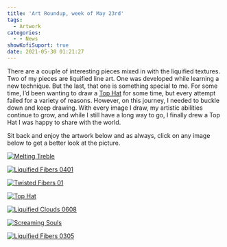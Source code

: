 ```yaml
---
title: 'Art Roundup, week of May 23rd'
tags:
  - Artwork
categories:
  - - News
showKofiSuport: true
date: 2021-05-30 01:21:27
---
```


There are a couple of interesting pieces mixed in with the liquified textures. Two of my pieces are liquified line art. One was developed while learning a new technique. But the last, that one is something special to me. For some time, I’d been wanting to draw a [Top Hat](https://www.deviantart.com/stevenmeehan/art/Top-Hat-880348195) for some time, but every attempt failed for a variety of reasons. However, on this journey, I needed to buckle down and keep drawing. With every image I draw, my artistic abilities continue to grow, and while I still have a long way to go, I finally drew a Top Hat I was happy to share with the world.<!-- more -->

Sit back and enjoy the artwork below and as always, click on any image below to get a better look at the picture.

<div class="center">

[![Melting Treble](https://images-wixmp-ed30a86b8c4ca887773594c2.wixmp.com/f/f99a6bf8-c5b7-48b6-ad1d-bbd9283918e7/dek4wmo-0bfb7f01-81ac-42ab-892e-0b159ae48bfe.png/v1/fill/w_1600,h_2259,q_80,strp/melting_treble_by_stevenmeehan_dek4wmo-fullview.jpg?token=eyJ0eXAiOiJKV1QiLCJhbGciOiJIUzI1NiJ9.eyJzdWIiOiJ1cm46YXBwOjdlMGQxODg5ODIyNjQzNzNhNWYwZDQxNWVhMGQyNmUwIiwiaXNzIjoidXJuOmFwcDo3ZTBkMTg4OTgyMjY0MzczYTVmMGQ0MTVlYTBkMjZlMCIsIm9iaiI6W1t7ImhlaWdodCI6Ijw9MjI1OSIsInBhdGgiOiJcL2ZcL2Y5OWE2YmY4LWM1YjctNDhiNi1hZDFkLWJiZDkyODM5MThlN1wvZGVrNHdtby0wYmZiN2YwMS04MWFjLTQyYWItODkyZS0wYjE1OWFlNDhiZmUucG5nIiwid2lkdGgiOiI8PTE2MDAifV1dLCJhdWQiOlsidXJuOnNlcnZpY2U6aW1hZ2Uub3BlcmF0aW9ucyJdfQ.35PT1tUO7zGF-1s5eZHxtQTTdoI_QZBWYNOSqpNAdj0 "Melting Treble")](https://www.deviantart.com/stevenmeehan/art/Melting-Treble-880347696)

</div>

<div class="center">

[![Liquified Fibers 0401](https://images-wixmp-ed30a86b8c4ca887773594c2.wixmp.com/f/f99a6bf8-c5b7-48b6-ad1d-bbd9283918e7/dek4wso-0290dec8-dbae-4ef2-9e2a-f5e8d196ef0d.png/v1/fill/w_1600,h_1134,q_80,strp/liquified_fibers_0401_by_stevenmeehan_dek4wso-fullview.jpg?token=eyJ0eXAiOiJKV1QiLCJhbGciOiJIUzI1NiJ9.eyJzdWIiOiJ1cm46YXBwOjdlMGQxODg5ODIyNjQzNzNhNWYwZDQxNWVhMGQyNmUwIiwiaXNzIjoidXJuOmFwcDo3ZTBkMTg4OTgyMjY0MzczYTVmMGQ0MTVlYTBkMjZlMCIsIm9iaiI6W1t7ImhlaWdodCI6Ijw9MTEzNCIsInBhdGgiOiJcL2ZcL2Y5OWE2YmY4LWM1YjctNDhiNi1hZDFkLWJiZDkyODM5MThlN1wvZGVrNHdzby0wMjkwZGVjOC1kYmFlLTRlZjItOWUyYS1mNWU4ZDE5NmVmMGQucG5nIiwid2lkdGgiOiI8PTE2MDAifV1dLCJhdWQiOlsidXJuOnNlcnZpY2U6aW1hZ2Uub3BlcmF0aW9ucyJdfQ.5Qzhx32_UtxUOUODkCm_Rc108PReO3XKfhPnBpifWXM "Liquified Fibers 0401")](https://www.deviantart.com/stevenmeehan/art/Liquified-Fibers-0401-880347912)

</div>

<div class="center">

[![Twisted Fibers 01](https://images-wixmp-ed30a86b8c4ca887773594c2.wixmp.com/f/f99a6bf8-c5b7-48b6-ad1d-bbd9283918e7/dek4wuf-f2c236e5-95cf-4166-b351-8ca99ee9cbda.png/v1/fill/w_1600,h_1134,q_80,strp/twisted_fibers_01_by_stevenmeehan_dek4wuf-fullview.jpg?token=eyJ0eXAiOiJKV1QiLCJhbGciOiJIUzI1NiJ9.eyJzdWIiOiJ1cm46YXBwOjdlMGQxODg5ODIyNjQzNzNhNWYwZDQxNWVhMGQyNmUwIiwiaXNzIjoidXJuOmFwcDo3ZTBkMTg4OTgyMjY0MzczYTVmMGQ0MTVlYTBkMjZlMCIsIm9iaiI6W1t7ImhlaWdodCI6Ijw9MTEzNCIsInBhdGgiOiJcL2ZcL2Y5OWE2YmY4LWM1YjctNDhiNi1hZDFkLWJiZDkyODM5MThlN1wvZGVrNHd1Zi1mMmMyMzZlNS05NWNmLTQxNjYtYjM1MS04Y2E5OWVlOWNiZGEucG5nIiwid2lkdGgiOiI8PTE2MDAifV1dLCJhdWQiOlsidXJuOnNlcnZpY2U6aW1hZ2Uub3BlcmF0aW9ucyJdfQ.1IUyTXAB02RoDjrSiLsWKdoAfomDVVTt5rodDvdVzYI "Twisted Fibers 01")](https://www.deviantart.com/stevenmeehan/art/Twisted-Fibers-01-880347975)

</div>

<div class="center">

[![Top Hat](https://images-wixmp-ed30a86b8c4ca887773594c2.wixmp.com/f/f99a6bf8-c5b7-48b6-ad1d-bbd9283918e7/dek4x0j-67af95f2-f975-4f3f-92fe-38b99279b8d3.png/v1/fill/w_1600,h_2259,q_80,strp/top_hat_by_stevenmeehan_dek4x0j-fullview.jpg?token=eyJ0eXAiOiJKV1QiLCJhbGciOiJIUzI1NiJ9.eyJzdWIiOiJ1cm46YXBwOjdlMGQxODg5ODIyNjQzNzNhNWYwZDQxNWVhMGQyNmUwIiwiaXNzIjoidXJuOmFwcDo3ZTBkMTg4OTgyMjY0MzczYTVmMGQ0MTVlYTBkMjZlMCIsIm9iaiI6W1t7ImhlaWdodCI6Ijw9MjI1OSIsInBhdGgiOiJcL2ZcL2Y5OWE2YmY4LWM1YjctNDhiNi1hZDFkLWJiZDkyODM5MThlN1wvZGVrNHgwai02N2FmOTVmMi1mOTc1LTRmM2YtOTJmZS0zOGI5OTI3OWI4ZDMucG5nIiwid2lkdGgiOiI8PTE2MDAifV1dLCJhdWQiOlsidXJuOnNlcnZpY2U6aW1hZ2Uub3BlcmF0aW9ucyJdfQ.bTAmTQ30ney2BaztZG83IrTAgyqq-BSXlkBQPB55BBk "Top Hat")](https://www.deviantart.com/stevenmeehan/art/Top-Hat-880348195)

</div>

<div class="center">

[![Liquified Clouds 0608](https://images-wixmp-ed30a86b8c4ca887773594c2.wixmp.com/f/f99a6bf8-c5b7-48b6-ad1d-bbd9283918e7/dek4x5g-b12a3e78-ea64-477a-8cb3-53fef4dbafad.png/v1/fill/w_1600,h_1134,q_80,strp/liquified_clouds_0608_by_stevenmeehan_dek4x5g-fullview.jpg?token=eyJ0eXAiOiJKV1QiLCJhbGciOiJIUzI1NiJ9.eyJzdWIiOiJ1cm46YXBwOjdlMGQxODg5ODIyNjQzNzNhNWYwZDQxNWVhMGQyNmUwIiwiaXNzIjoidXJuOmFwcDo3ZTBkMTg4OTgyMjY0MzczYTVmMGQ0MTVlYTBkMjZlMCIsIm9iaiI6W1t7ImhlaWdodCI6Ijw9MTEzNCIsInBhdGgiOiJcL2ZcL2Y5OWE2YmY4LWM1YjctNDhiNi1hZDFkLWJiZDkyODM5MThlN1wvZGVrNHg1Zy1iMTJhM2U3OC1lYTY0LTQ3N2EtOGNiMy01M2ZlZjRkYmFmYWQucG5nIiwid2lkdGgiOiI8PTE2MDAifV1dLCJhdWQiOlsidXJuOnNlcnZpY2U6aW1hZ2Uub3BlcmF0aW9ucyJdfQ.-aMNq07SdJHa_xr0xNJMQdXjTzyoA0CJV0NdH9m3sHE "Liquified Clouds 0608")](https://www.deviantart.com/stevenmeehan/art/Top-Hat-880348195)

</div>

<div class="center">

[![Screaming Souls](https://images-wixmp-ed30a86b8c4ca887773594c2.wixmp.com/f/f99a6bf8-c5b7-48b6-ad1d-bbd9283918e7/dek4xbm-3fb9cfbf-0381-4318-abcf-be2456234418.png/v1/fill/w_1600,h_2259,q_80,strp/screaming_souls_by_stevenmeehan_dek4xbm-fullview.jpg?token=eyJ0eXAiOiJKV1QiLCJhbGciOiJIUzI1NiJ9.eyJzdWIiOiJ1cm46YXBwOjdlMGQxODg5ODIyNjQzNzNhNWYwZDQxNWVhMGQyNmUwIiwiaXNzIjoidXJuOmFwcDo3ZTBkMTg4OTgyMjY0MzczYTVmMGQ0MTVlYTBkMjZlMCIsIm9iaiI6W1t7ImhlaWdodCI6Ijw9MjI1OSIsInBhdGgiOiJcL2ZcL2Y5OWE2YmY4LWM1YjctNDhiNi1hZDFkLWJiZDkyODM5MThlN1wvZGVrNHhibS0zZmI5Y2ZiZi0wMzgxLTQzMTgtYWJjZi1iZTI0NTYyMzQ0MTgucG5nIiwid2lkdGgiOiI8PTE2MDAifV1dLCJhdWQiOlsidXJuOnNlcnZpY2U6aW1hZ2Uub3BlcmF0aW9ucyJdfQ.vuuLpfJwCxuNedN04s32w4lG8L9xMedjFkYF9qslE1g "Screaming Souls")](https://www.deviantart.com/stevenmeehan/art/Screaming-Souls-880348594)

</div>

<div class="center">

[![Liquified Fibers 0305](https://images-wixmp-ed30a86b8c4ca887773594c2.wixmp.com/f/f99a6bf8-c5b7-48b6-ad1d-bbd9283918e7/dek4xee-0d06da1e-f8b7-4d21-8751-cd44c2564597.png/v1/fill/w_1600,h_1134,q_80,strp/liquified_fibers_0305_by_stevenmeehan_dek4xee-fullview.jpg?token=eyJ0eXAiOiJKV1QiLCJhbGciOiJIUzI1NiJ9.eyJzdWIiOiJ1cm46YXBwOjdlMGQxODg5ODIyNjQzNzNhNWYwZDQxNWVhMGQyNmUwIiwiaXNzIjoidXJuOmFwcDo3ZTBkMTg4OTgyMjY0MzczYTVmMGQ0MTVlYTBkMjZlMCIsIm9iaiI6W1t7ImhlaWdodCI6Ijw9MTEzNCIsInBhdGgiOiJcL2ZcL2Y5OWE2YmY4LWM1YjctNDhiNi1hZDFkLWJiZDkyODM5MThlN1wvZGVrNHhlZS0wZDA2ZGExZS1mOGI3LTRkMjEtODc1MS1jZDQ0YzI1NjQ1OTcucG5nIiwid2lkdGgiOiI8PTE2MDAifV1dLCJhdWQiOlsidXJuOnNlcnZpY2U6aW1hZ2Uub3BlcmF0aW9ucyJdfQ.tzhl9rz87tueGg_wD0DSFcHnGV1Z5_wcaYu7sXQOnOk "Liquified Fibers 0305")](https://www.deviantart.com/stevenmeehan/art/Liquified-Fibers-0305-880348694)

</div>